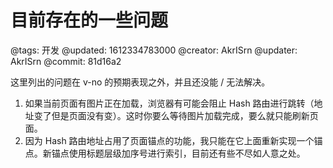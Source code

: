 # 目前存在的一些问题

@tags: 开发
@updated: 1612334783000
@creator: AkrISrn
@updater: AkrISrn
@commit: 81d16a2

这里列出的问题在 v-no 的预期表现之外，并且还没能 / 无法解决。

1. 如果当前页面有图片正在加载，浏览器有可能会阻止 Hash 路由进行跳转（地址变了但是页面没有变）。这时你要么等待图片加载完成，要么就只能刷新页面。
1. 因为 Hash 路由地址占用了页面锚点的功能，我只能在它上面重新实现一个锚点。新锚点使用标题层级加序号进行索引，目前还有些不尽如人意之处。
